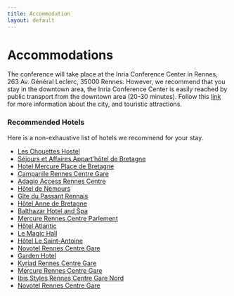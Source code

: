 ```yaml
---
title: Accommodation
layout: default
---
```


# Accommodations

The conference will take place at the Inria Conference Center in Rennes, 263 Av. Général Leclerc, 35000 Rennes. However, we recommend that you stay in the downtown area, the Inria Conference Center is easily reached by public transport from the downtown area (20-30 minutes). Follow this [link](https://www.tourisme-rennes.com/en/) for more information about the city, and touristic attractions.

### Recommended Hotels

Here is a non-exhaustive list of hotels we recommend for your stay.

* [Les Chouettes Hostel](https://www.chouettes-hostel.com/)
* [Séjours et Affaires Appart’hôtel de Bretagne](https://www.sejours-affaires.com/residence-hoteliere-aparthotel-rennes-29.html)
* [Hotel Mercure Place de Bretagne](https://www.sejours-affaires.com/residence-hoteliere-aparthotel-rennes-29.html)
* [Campanile Rennes Centre Gare](https://www.tourisme-rennes.com/en/)
* [Adagio Access Rennes Centre](https://www.tourisme-rennes.com/en/)
* [Hôtel de Nemours](https://www.tourisme-rennes.com/en/)
* [Gîte du Passant Rennais](https://www.tourisme-rennes.com/en/)
* [Hôtel Anne de Bretagne](https://www.tourisme-rennes.com/en/)
* [Balthazar Hotel and Spa](https://www.tourisme-rennes.com/en/)
* [Mercure Rennes Centre Parlement](https://www.tourisme-rennes.com/en/)
* [Hôtel Atlantic](https://www.tourisme-rennes.com/en/)
* [Le Magic Hall](https://www.tourisme-rennes.com/en/)
* [Hôtel Le Saint-Antoine](https://www.tourisme-rennes.com/en/)
* [Novotel Rennes Centre Gare](https://www.tourisme-rennes.com/en/)
* [Garden Hotel](https://www.tourisme-rennes.com/en/)
* [Kyriad Rennes Centre Gare](https://www.tourisme-rennes.com/en/)
* [Mercure Rennes Centre Gare](https://www.tourisme-rennes.com/en/)
* [Ibis Styles Rennes Centre Gare Nord](https://www.tourisme-rennes.com/en/)
* [Novotel Rennes Centre Gare](https://www.tourisme-rennes.com/en/)
